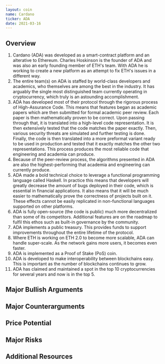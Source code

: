 ```yaml
---
layout: coin
name: Cardano
ticker: ADA
date: 2021-03-16
---
```


## Overview

1. Cardano (ADA) was developed as a smart-contract platform and an alterative to Ethereum. Charles Hoskinson is the founder of ADA and was also an early founding member of ETH's team. With ADA he is working to create a new platform as an attempt to fix ETH's issues in a different way.
1. The entire team(s) on ADA is staffed by world-class developers and academics, who themselves are among the best in the industry. It has arguably the single most distinguished team currently operating in cryptocurrency, which truly is an astounding accomplishment.
1. ADA has developed most of their protocol through the rigorous process of High-Assurance Code. This means that features began as academic papers which are then submitted for formal academic peer review. Each paper is then mathematically proven to be correct. Upon passing through that, it is translated into a high-level code representation. It is then extensively tested that the code matches the paper exactly. Then, various security threats are simulated and further testing is done. Finally, the code is then translated into a more preformat variant ready to be used in production and tested that it exactly matches the other two representations. This process produces the most reliable code that engineering and academia can produce.
1. Because of the peer-review process, the algorithms presented in ADA are also the highest-performing that academia and engineering can currently produce.
1. ADA made a bold technical choice to leverage a functional programming language called Haskell. In practice this means that developers will greatly decrease the amount of bugs deployed in their code, which is essential in financial applications. It also means that it will be much easier to mathematically prove the correctness of projects built on it. These effects cannot be easily replicated in non-functional languages supported on other platforms.
1. ADA is fully open-source (the code is public) much more decentralized than some of its competitors. Additional features are on the roadmap to fulfil this ethos such as built-in governance by the community.
1. ADA implements a public treasury. This provides funds to support improvements throughout the entire lifetime of the protocol.
1. Where ETH is working on ETH 2.0 to become more scalable, ADA can handle super-scale. As the network gains more users, it becomes even faster.
1. ADA is implemented as a Proof of Stake (PoS) coin.
1. ADA is developed to make interoperability between blockchains easy. This is important as the number of blockchains continues to grow.
1. ADA has claimed and maintained a spot in the top 10 cryptocurrencies for several years and now is in the top 5.

## Major Bullish Arguments

## Major Counterarguments

## Price Potential

## Major Risks

## Additional Resources
